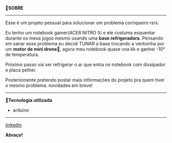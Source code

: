 📑**SOBRE**

---

Esse é um projeto pessoal para solucionar um problema corriqueiro rsrs.

Eu tenho um notebook gamer(ACER NITRO 5) e ele costuma esquentar durante os meus jogos mesmo usando uma **base refrigeradora**. Pensando em sanar esse problema eu decidi TUNAR a base trocando a ventoinha por um **motor de mini drone**🚁, agora meu notebook quase voa kk e ganhei -10° de temperatura.

Próximo passo vai ser refrigerar o ar que entra no notebook com dissipador e placa peltier.

Posteriomente pretendo postar mais informações do projeto pra quem tiver o mesmo problema. novidades em breve!

---

🔴**Tecnologia utilizada**
- arduino

---

[linkedin](https://www.linkedin.com/in/thalys-matias-carrara/)       

**Abraço!**